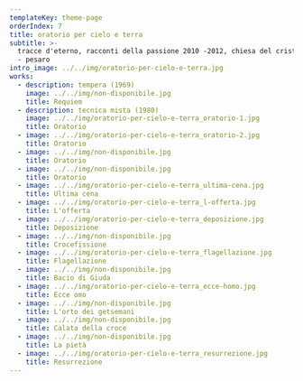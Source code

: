 ```yaml
---
templateKey: theme-page
orderIndex: 7
title: oratorio per cielo e terra
subtitle: >-
  tracce d'eterno, racconti della passione 2010 -2012, chiesa del cristo risorto
  - pesaro
intro_image: ../../img/oratorio-per-cielo-e-terra.jpg
works:
  - description: tempera (1969)
    image: ../../img/non-disponibile.jpg
    title: Requiem
  - description: tecnica mista (1980)
    image: ../../img/oratorio-per-cielo-e-terra_oratorio-1.jpg
    title: Oratorio
  - image: ../../img/oratorio-per-cielo-e-terra_oratorio-2.jpg
    title: Oratorio
  - image: ../../img/non-disponibile.jpg
    title: Oratorio
  - image: ../../img/non-disponibile.jpg
    title: Oratorio
  - image: ../../img/oratorio-per-cielo-e-terra_ultima-cena.jpg
    title: Ultima cena
  - image: ../../img/oratorio-per-cielo-e-terra_l-offerta.jpg
    title: L'offerta
  - image: ../../img/oratorio-per-cielo-e-terra_deposizione.jpg
    title: Deposizione
  - image: ../../img/non-disponibile.jpg
    title: Crocefissione
  - image: ../../img/oratorio-per-cielo-e-terra_flagellazione.jpg
    title: Flagellazione
  - image: ../../img/non-disponibile.jpg
    title: Bacio di Giuda
  - image: ../../img/oratorio-per-cielo-e-terra_ecce-homo.jpg
    title: Ecce omo
  - image: ../../img/non-disponibile.jpg
    title: L'orto dei getsemani
  - image: ../../img/non-disponibile.jpg
    title: Calata della croce
  - image: ../../img/non-disponibile.jpg
    title: La pietà
  - image: ../../img/oratorio-per-cielo-e-terra_resurrezione.jpg
    title: Resurrezione
---
```


